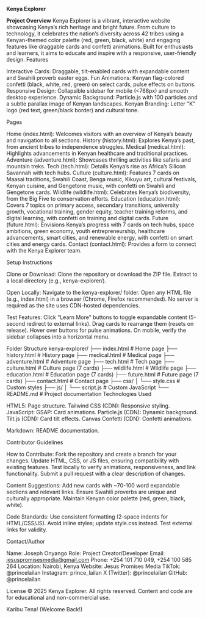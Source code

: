 **Kenya Explorer**

**Project Overview**
Kenya Explorer is a vibrant, interactive website showcasing Kenya’s rich heritage and bright future. From culture to technology, it celebrates the nation’s diversity across 42 tribes using a Kenyan-themed color palette (red, green, black, white) and engaging features like draggable cards and confetti animations. Built for enthusiasts and learners, it aims to educate and inspire with a responsive, user-friendly design.
Features

Interactive Cards: Draggable, tilt-enabled cards with expandable content and Swahili proverb easter eggs.
Fun Animations: Kenyan flag-colored confetti (black, white, red, green) on select cards, pulse effects on buttons.
Responsive Design: Collapsible sidebar for mobile (<768px) and smooth desktop experience.
Dynamic Background: Particle.js with 100 particles and a subtle parallax image of Kenyan landscapes.
Kenyan Branding: Letter "K" logo (red text, green/black border) and cultural tone.

Pages

Home (index.html): Welcomes visitors with an overview of Kenya’s beauty and navigation to all sections.
History (history.html): Explores Kenya’s past, from ancient tribes to independence struggles.
Medical (medical.html): Highlights advancements in Kenyan healthcare and traditional practices.
Adventure (adventure.html): Showcases thrilling activities like safaris and mountain treks.
Tech (tech.html): Details Kenya’s rise as Africa’s Silicon Savannah with tech hubs.
Culture (culture.html): Features 7 cards on Maasai traditions, Swahili Coast, Benga music, Kikuyu art, cultural festivals, Kenyan cuisine, and Gengetone music, with confetti on Swahili and Gengetone cards.
Wildlife (wildlife.html): Celebrates Kenya’s biodiversity, from the Big Five to conservation efforts.
Education (education.html): Covers 7 topics on primary access, secondary transitions, university growth, vocational training, gender equity, teacher training reforms, and digital learning, with confetti on training and digital cards.
Future (future.html): Envisions Kenya’s progress with 7 cards on tech hubs, space ambitions, green economy, youth entrepreneurship, healthcare advancements, smart cities, and renewable energy, with confetti on smart cities and energy cards.
Contact (contact.html): Provides a form to connect with the Kenya Explorer team.

Setup Instructions

Clone or Download:
Clone the repository or download the ZIP file.
Extract to a local directory (e.g., kenya-explorer/).


Open Locally:
Navigate to the kenya-explorer/ folder.
Open any HTML file (e.g., index.html) in a browser (Chrome, Firefox recommended).
No server is required as the site uses CDN-hosted dependencies.


Test Features:
Click "Learn More" buttons to toggle expandable content (5-second redirect to external links).
Drag cards to rearrange them (resets on release).
Hover over buttons for pulse animations.
On mobile, verify the sidebar collapses into a horizontal menu.



Folder Structure
kenya-explorer/
├── index.html           # Home page
├── history.html         # History page
├── medical.html         # Medical page
├── adventure.html       # Adventure page
├── tech.html            # Tech page
├── culture.html         # Culture page (7 cards)
├── wildlife.html        # Wildlife page
├── education.html       # Education page (7 cards)
├── future.html          # Future page (7 cards)
├── contact.html         # Contact page
├── css/
│   └── style.css        # Custom styles
├── js/
│   └── script.js        # Custom JavaScript
└── README.md            # Project documentation
Technologies Used

HTML5: Page structure.
Tailwind CSS (CDN): Responsive styling.
JavaScript:
GSAP: Card animations.
Particle.js (CDN): Dynamic background.
Tilt.js (CDN): Card tilt effects.
Canvas Confetti (CDN): Confetti animations.


Markdown: README documentation.

Contributor Guidelines

How to Contribute:
Fork the repository and create a branch for your changes.
Update HTML, CSS, or JS files, ensuring compatibility with existing features.
Test locally to verify animations, responsiveness, and link functionality.
Submit a pull request with a clear description of changes.


Content Suggestions:
Add new cards with ~70-100 word expandable sections and relevant links.
Ensure Swahili proverbs are unique and culturally appropriate.
Maintain Kenyan color palette (red, green, black, white).


Code Standards:
Use consistent formatting (2-space indents for HTML/CSS/JS).
Avoid inline styles; update style.css instead.
Test external links for validity.



Contact/Author

Name: Joseph Onyango
Role: Project Creator/Developer
Email: jesuspromisesmedia@gmail.com
Phone: +254 101 710 049, +254 100 585 264
Location: Nairobi, Kenya
Website: Jesus Promises Media
TikTok: @princelailan
Instagram: prince_lailan
X (Twitter): @princelailan
GitHub: @princelailan

License
© 2025 Kenya Explorer. All rights reserved. Content and code are for educational and non-commercial use.

Karibu Tena! (Welcome Back!)
